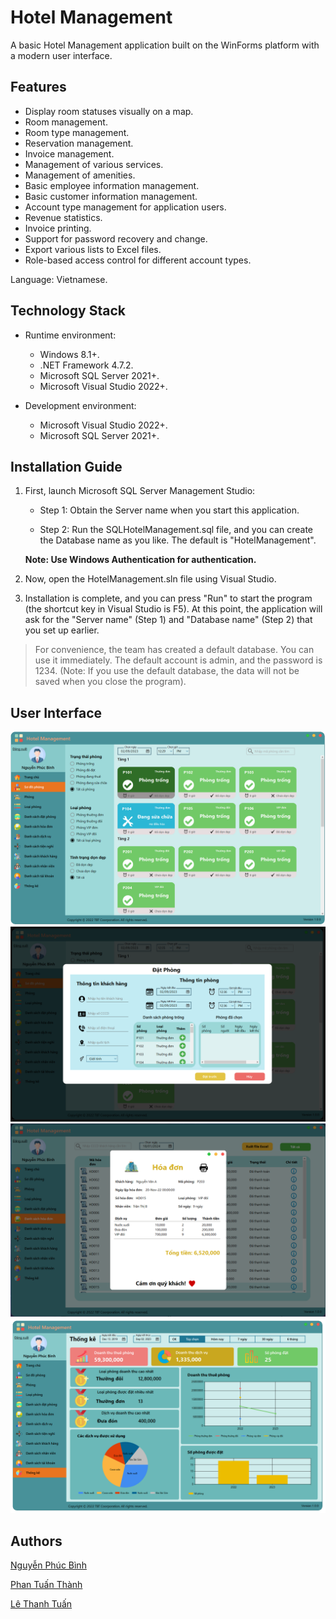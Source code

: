 # Hotel Management

A basic Hotel Management application built on the WinForms platform with a modern user interface.

## Features

- Display room statuses visually on a map.
- Room management.
- Room type management.
- Reservation management.
- Invoice management.
- Management of various services.
- Management of amenities.
- Basic employee information management.
- Basic customer information management.
- Account type management for application users.
- Revenue statistics.
- Invoice printing.
- Support for password recovery and change.
- Export various lists to Excel files.
- Role-based access control for different account types.

Language: Vietnamese.

## Technology Stack

- Runtime environment:

   - Windows 8.1+.
   - .NET Framework 4.7.2.
   - Microsoft SQL Server 2021+.
   - Microsoft Visual Studio 2022+.

- Development environment:

   - Microsoft Visual Studio 2022+.
   - Microsoft SQL Server 2021+.

## Installation Guide

1. First, launch Microsoft SQL Server Management Studio:

    - Step 1: Obtain the Server name when you start this application.

    - Step 2: Run the SQLHotelManagement.sql file, and you can create the Database name as you like. The default is "HotelManagement".

    **Note: Use Windows Authentication for authentication.**

2. Now, open the HotelManagement.sln file using Visual Studio.

3. Installation is complete, and you can press "Run" to start the program (the shortcut key in Visual Studio is F5). At this point, the application will ask for the "Server name" (Step 1) and "Database name" (Step 2) that you set up earlier.

> For convenience, the team has created a default database. You can use it immediately. The default account is admin, and the password is 1234.
(Note: If you use the default database, the data will not be saved when you close the program).

## User Interface
![Room Map](/Demo%20UI/Room%20Map.PNG)
![Booking Room](/Demo%20UI/Booking%20Room.PNG)
![Invoice](/Demo%20UI/Invoice.png)
![Statistic](/Demo%20UI/Statistic.PNG)


## Authors

[Nguyễn Phúc Bình](https://github.com/leesoonduck3009)

[Phan Tuấn Thành](https://github.com/thanhpt1110)

[Lê Thanh Tuấn](https://github.com/thtuanlegithub)
